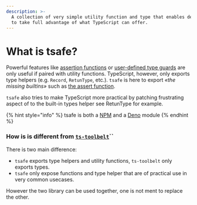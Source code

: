 ```yaml
---
description: >-
  A collection of very simple utility function and type that enables developers
  to take full advantage of what TypeScript can offer.
---
```


# What is tsafe?

Powerful features like [assertion functions](https://www.typescriptlang.org/docs/handbook/release-notes/typescript-3-7.html#assertion-functions) or [user-defined type guards](https://www.typescriptlang.org/docs/handbook/advanced-types.html#user-defined-type-guards) are only useful if paired with utility functions. TypeScript, however, only exports type helpers \(e.g. `Record`, `RetunType`, etc.\). `tsafe` is here to export _«the missing builtins»_ such as [the assert function](assert.md).

`tsafe` also tries to make TypeScript more practical by patching frustrating aspect of to the built-in types helper see RetunType for example.

{% hint style="info" %}
tsafe is both a [NPM](https://www.npmjs.com/package/tsafe) and a [Deno](https://deno.land/x/tsafe@v0.1.10) module
{% endhint %}

### How is is different from [`ts-toolbelt`](https://github.com/millsp/ts-toolbelt)\`\`

There is two main difference:

* `tsafe` exports type helpers and utility functions, `ts-toolbelt` only exports types.
* `tsafe` only expose functions and type helper that are of practical use in very common usecases. 

However the two library can be used together, one is not ment to replace the other. 

